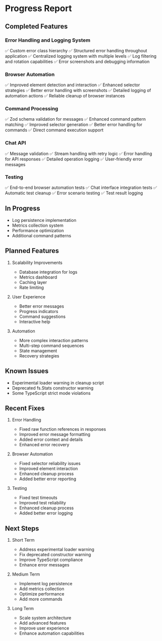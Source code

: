 # Progress Report

## Completed Features

### Error Handling and Logging System
✅ Custom error class hierarchy
✅ Structured error handling throughout application
✅ Centralized logging system with multiple levels
✅ Log filtering and rotation capabilities
✅ Error screenshots and debugging information

### Browser Automation
✅ Improved element detection and interaction
✅ Enhanced selector strategies
✅ Better error handling with screenshots
✅ Detailed logging of automation actions
✅ Reliable cleanup of browser instances

### Command Processing
✅ Zod schema validation for messages
✅ Enhanced command pattern matching
✅ Improved selector generation
✅ Better error handling for commands
✅ Direct command execution support

### Chat API
✅ Message validation
✅ Stream handling with retry logic
✅ Error handling for API responses
✅ Detailed operation logging
✅ User-friendly error messages

### Testing
✅ End-to-end browser automation tests
✅ Chat interface integration tests
✅ Automatic test cleanup
✅ Error scenario testing
✅ Test result logging

## In Progress
- Log persistence implementation
- Metrics collection system
- Performance optimization
- Additional command patterns

## Planned Features
1. Scalability Improvements
   - Database integration for logs
   - Metrics dashboard
   - Caching layer
   - Rate limiting

2. User Experience
   - Better error messages
   - Progress indicators
   - Command suggestions
   - Interactive help

3. Automation
   - More complex interaction patterns
   - Multi-step command sequences
   - State management
   - Recovery strategies

## Known Issues
- Experimental loader warning in cleanup script
- Deprecated fs.Stats constructor warning
- Some TypeScript strict mode violations

## Recent Fixes
1. Error Handling
   - Fixed raw function references in responses
   - Improved error message formatting
   - Added error context and details
   - Enhanced error recovery

2. Browser Automation
   - Fixed selector reliability issues
   - Improved element interaction
   - Enhanced cleanup process
   - Added better error reporting

3. Testing
   - Fixed test timeouts
   - Improved test reliability
   - Enhanced cleanup process
   - Added better error logging

## Next Steps
1. Short Term
   - Address experimental loader warning
   - Fix deprecated constructor warning
   - Improve TypeScript compliance
   - Enhance error messages

2. Medium Term
   - Implement log persistence
   - Add metrics collection
   - Optimize performance
   - Add more commands

3. Long Term
   - Scale system architecture
   - Add advanced features
   - Improve user experience
   - Enhance automation capabilities
